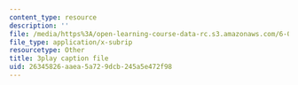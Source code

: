 ```yaml
---
content_type: resource
description: ''
file: /media/https%3A/open-learning-course-data-rc.s3.amazonaws.com/6-006-introduction-to-algorithms-spring-2020/26345826aaea5a729dcb245a5e472f98_IPSaG9RRc-k.vtt
file_type: application/x-subrip
resourcetype: Other
title: 3play caption file
uid: 26345826-aaea-5a72-9dcb-245a5e472f98
---
```

